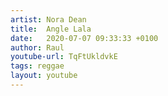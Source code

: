 ```yaml
---
artist: Nora Dean
title:  Angle Lala
date:   2020-07-07 09:33:33 +0100
author: Raul
youtube-url: TqFtUkldvkE
tags: reggae
layout: youtube
---
```

